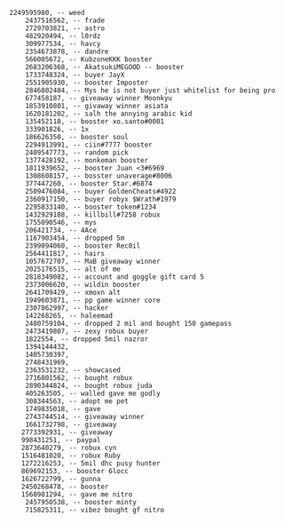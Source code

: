     2249595980, -- weed
        2437516562, -- frade
        2729703821, -- astro
        482920494, -- l0rdz
        309977534, -- havcy
        2354673878, -- dandre
        566005672, -- KubzoneKKK booster
        2683206368, -- AkatsukiMEGOOD -- booster
        1733748324, -- buyer JayX
        2551905930, -- booster Imposter
        2846802484, -- Mys he is not buyer just whitelist for being pro
        677458187, -- giveaway winner Moonkyu
        1853910801, -- givaway winner asiata 
        1620181202, -- salh the annying arabic kid
        135452118, -- booster xo.santo#0001
        333901826, -- 1x
        186626350, -- booster soul
        2294913991, -- ciin#7777 booster
        2409547773, -- random pick
        1377428192, -- monkeman booster
        1811939652, -- booster Juan <3#6969
        1308608157, -- bosster unaverage#8006
        377447260, -- booster Star.#6874
        2509476084, -- buyer GoldenCheats#4922
        2360917150, -- buyer robyx $Wrath#1979
        2295833140, -- booster token#1234
        1432929188, -- killbill#7258 robux
        1755090546, -- mys
        206421734, -- 4Ace
        1167903454, -- dropped 5m
        2399094060, -- booster Rec0il
        2564411817, -- hairs
        1057672707, -- MaB giveaway winner
        2025176515, -- alt of me
        2818349082, -- account and goggle gift card 5
        2373006620, -- wildin booster
        2641709429, -- xmoxn alt
        1949603871, -- pp game winner core
        2307862997, -- hacker
        142268265, -- haleemad
        2480759104, -- dropped 2 mil and bought 150 gamepass
        2473419807, -- zexy robux buyer
        1822554, -- dropped 5mil nazror
        1394144432,
        1405730397,
        2748431969,
        2363531232, -- showcased
        2716801562, -- bought robux
        2890344824, -- bought robux juda
        405263505, -- walled gave me godly
        308344563, -- adopt me pet
        1749835018, -- gave
        2743744514, -- giveaway winner
        1661732798, -- giveaway
       2773392931, -- giveaway
       998431251, -- paypal
       2873640279, -- robux cyn
       1516481020, -- robux Ruby
       1272216253, -- 5mil dhc pusy hunter
       869692153, -- booster 6locc
       1626722799, -- gunna
       2450268478, -- booster
       1568981294, -- gave me nitro
        2457950538, -- booster minty
        715825311, -- vibez bought gf nitro
